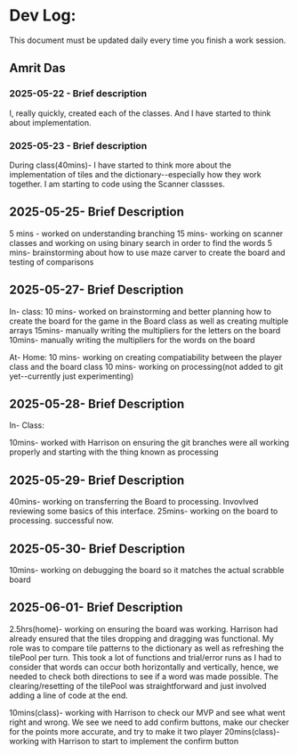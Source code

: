 # Dev Log:

This document must be updated daily every time you finish a work session.

## Amrit Das 

### 2025-05-22 - Brief description
I, really quickly, created each of the classes. And I have started to think about implementation.

### 2025-05-23 - Brief description

During class(40mins)- I have started to think more about the implementation of tiles and the dictionary--especially how they work together. I am starting to code using the Scanner classses.

## 2025-05-25- Brief Description

5 mins - worked on understanding branching
15 mins- working on scanner classes and working on using binary search in order to find the words
5 mins- brainstorming about how to use maze carver to create the board and testing of comparisons

## 2025-05-27- Brief Description
In- class:
10 mins- worked on brainstorming and better planning how to create the board for the game in the Board class as well as creating multiple arrays
15mins- manually writing the multipliers for the letters on the board
10mins- manually writing the multipliers for the words on the board

At- Home:
10 mins- working on creating compatiability between the player class and the board class
10 mins- working on processing(not added to git yet--currently just experimenting)

## 2025-05-28- Brief Description
In- Class:

10mins- worked with Harrison on ensuring the git branches were all working properly and starting with the thing known as processing

## 2025-05-29- Brief Description

40mins- working on transferring the Board to processing. Invovlved reviewing some basics of this interface.
25mins- working on the board to processing. successful now.

## 2025-05-30- Brief Description

10mins- working on debugging the board so it matches the actual scrabble board

## 2025-06-01- Brief Description

2.5hrs(home)- working on ensuring the board was working. Harrison had already ensured that the tiles dropping and dragging was functional. My role was to compare tile patterns to the dictionary as well as refreshing the tilePool per turn. This took a lot of functions and trial/error runs as I had to consider that words can occur both horizontally and vertically, hence, we needed to check both directions to see if a word was made possible. The clearing/resetting of the tilePool was straightforward and just involved adding a line of code at the end.

10mins(class)- working with Harrison to check our MVP and see what went right and wrong. We see we need to add confirm buttons, make our checker for the points more accurate, and try to make it two player
20mins(class)- working with Harrison to start to implement the confirm button
